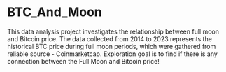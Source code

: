 # BTC_And_Moon
This data analysis project investigates the relationship between full moon and Bitcoin price. The data collected from 2014 to 2023 represents the historical BTC price during full moon periods, which were gathered from reliable source - Coinmarketcap. Exploration goal is to find if there is any connection between the Full Moon and Bitcoin price!
